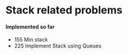 # Stack related problems

#### Implemented so far

- 155 Min stack
- 225 Implement Stack using Queues